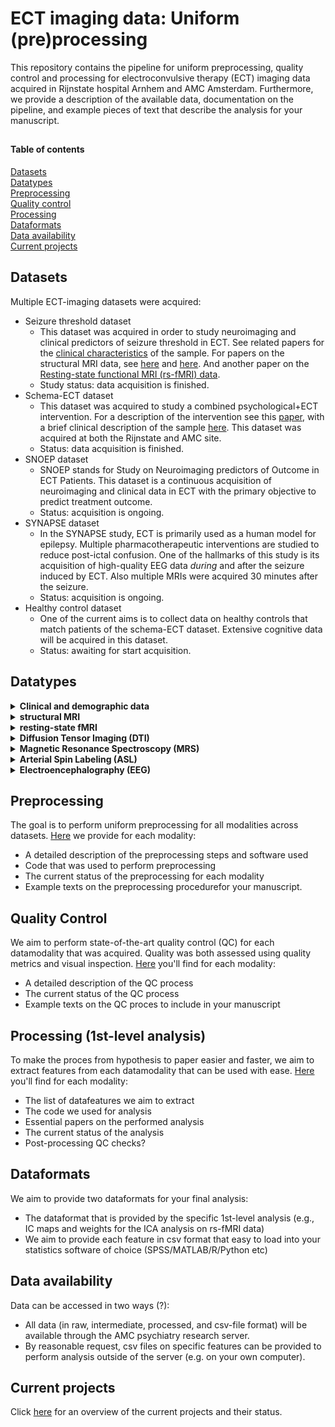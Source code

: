 
# ECT imaging data: Uniform (pre)processing 
This repository contains the pipeline for uniform preprocessing, quality control and processing for electroconvulsive therapy (ECT) imaging data acquired in Rijnstate hospital Arnhem and AMC Amsterdam. Furthermore, we provide a description of the available data, documentation on the pipeline, and example pieces of text that describe the analysis for your manuscript. 

##

#### Table of contents
[Datasets](#Datasets)  
[Datatypes](#Datatypes)  
[Preprocessing](#Preprocessing)  
[Quality control](#Quality-control)  
[Processing](#Processing)  
[Dataformats](#Dataformats)  
[Data availability](#Data-availability)  
[Current projects](#Current-projects)

##

## Datasets
Multiple ECT-imaging datasets were acquired:

*   Seizure threshold dataset</b> </summary>
    *  This dataset was acquired in order to study neuroimaging and clinical predictors of seizure threshold in ECT. See related papers for the [clinical characteristics](https://link.springer.com/article/10.1007/s00406-012-0342-7/tables/1) of the sample. For papers on the structural MRI data, see [here](https://www.sciencedirect.com/science/article/pii/S1935861X12002094?casa_token=cAC-WLm3LVcAAAAA:gm4tDvav6UkNTPFnTLWB_7c2fY4bnB_o-BNe3HnInR2mOL0qw0iFPD7MNEdiymz7QwEy4v7DvGk) and [here](https://www.frontiersin.org/articles/10.3389/fpsyt.2014.00169/full). And another paper on the [Resting-state functional MRI (rs-fMRI) data](https://www.nature.com/articles/mp201478). 
    *  Study status: data acquisition is finished. 
* Schema-ECT dataset
     * This dataset was acquired to study a combined psychological+ECT intervention. For a description of the intervention see this [paper](https://jamanetwork.com/journals/jamanetworkopen/fullarticle/2768949), with a brief clinical description of the sample [here](https://cdn.jamanetwork.com/ama/content_public/journal/jamanetworkopen/938527/zoi200468t1.png?Expires=1636631862&Signature=nWlCfYCET7ojxyvCuaFI5kitSWKRMCwvL~d5EF3blsRjbXMKw4zxSAsV6nRbeaOsUY6fYXKS9atC6FiCngE4EOIoVbNJuW4EsXfnjvY0SKLxkvh~GM3Ij9vdUhWI1YI4pGXww~h8amcKYizUJRt3ehFKxWZoASeQI9OoxXyw4orAge8AGmlhgv~bDyjb5KWUnoqiWtQUacBcz3nAdRAjh5El03wRKsSjvJZ7kybzNnv~LVRLQIYlcwAlxvK2KRshAtN-Vn2w3ULVxyriDm08ZGejQn0A4g3vfTO9VqTXvVlFqmFm3haArQakZGYBf3bRQG2Vo~2dL~-t09Khtn2qNA__&Key-Pair-Id=APKAIE5G5CRDK6RD3PGA). This dataset was acquired at both the Rijnstate and AMC site.
     * Status: data acquisition is finished.
* SNOEP dataset
     * SNOEP stands for Study on Neuroimaging predictors of Outcome in ECT Patients. This dataset is a continuous acquisition of neuroimaging and clinical data in ECT with the primary objective to predict treatment outcome.
     * Status: acquisition is ongoing. 
* SYNAPSE dataset
     * In the SYNAPSE study, ECT is primarily used as a human model for epilepsy. Multiple pharmacotherapeutic interventions are studied to reduce post-ictal confusion. One of the hallmarks of this study is its acquisition of high-quality EEG data _during_ and after the seizure induced by ECT. Also multiple MRIs were acquired 30 minutes after the seizure.
     * Status: acquisition is ongoing.
* Healthy control dataset
     * One of the current aims is to collect data on healthy controls that match patients of the schema-ECT dataset. Extensive cognitive data will be acquired in this dataset. 
     * Status: awaiting for start acquisition. 


## Datatypes

<details>
<summary> <b>Clinical and demographic data</b> </summary>
    
|      Datasets     | pre-ECT 	| during-ECT 	| post-ECT 	| follow-up 	|
|:-----------------:|:-------:	|:----------:	|:--------:	|:---------:	|
| Seizure threshold |    X    	|            	|          	|           	|
|        Schema-ECT |    X    	|            	|     X    	|     X     	|
|            SNOEP 	|    X    	|            	|     X    	|     X     	|
|          SYNAPSE 	|    X    	|           	|     X    	|     X     	|

</details>


<details>
<summary> <b>structural MRI</b> </summary>

|      Datasets     	| pre-ECT 	| during-ECT 	| post-ECT 	| follow-up 	|
|:-----------------:	|:-------:	|:----------:	|:--------:	|:---------:	|
| Seizure threshold 	|    X    	|            	|          	|           	|
|        Schema-ECT 	|    X    	|            	|     X    	|     X     	|
|             SNOEP 	|    X    	|            	|     X    	|     X     	|
|           SYNAPSE 	|    X    	|      X     	|     X    	|     X     	|
  
</details>    
    

<details>
<summary> <b>resting-state fMRI</b> </summary>

|      Datasets     	| pre-ECT 	| during-ECT 	| post-ECT 	| follow-up 	|
|:-----------------:	|:-------:	|:----------:	|:--------:	|:---------:	|
| Seizure threshold 	|    X    	|            	|          	|           	|
|        Schema-ECT 	|    X    	|            	|     X    	|     X     	|
|             SNOEP 	|    X    	|            	|     X    	|     X     	|
|           SYNAPSE 	|    X    	|      X     	|     X    	|     X     	|

</details>   
 
 
<details>
<summary> <b>Diffusion Tensor Imaging (DTI)</b> </summary>

|      Datasets     	| pre-ECT 	| during-ECT 	| post-ECT 	| follow-up 	|
|:-----------------:	|:-------:	|:----------:	|:--------:	|:---------:	|
| Seizure threshold 	|    X    	|            	|          	|           	|
|        Schema-ECT 	|    X    	|            	|     X    	|     X     	|
|             SNOEP 	|    X    	|            	|     X    	|     X     	|
|           SYNAPSE 	|    X    	|      X     	|     X    	|     X     	|
 
</details>      
    

<details>
<summary> <b>Magnetic Resonance Spectroscopy (MRS)</b> </summary>

|      Datasets     	| pre-ECT 	| during-ECT 	| post-ECT 	| follow-up 	|
|:-----------------:	|:-------:	|:----------:	|:--------:	|:---------:	|
| Seizure threshold 	|       	|            	|          	|           	|
|        Schema-ECT 	|    X    	|            	|     X    	|     X     	|
|             SNOEP 	|    X    	|            	|     X    	|     X     	|
|           SYNAPSE 	|    X    	|      X     	|     X    	|     X     	|

</details>     

<details>
<summary> <b>Arterial Spin Labeling (ASL)</b> </summary>

|      Datasets     	| pre-ECT 	| during-ECT 	| post-ECT 	| follow-up 	|
|:-----------------:	|:-------:	|:----------:	|:--------:	|:---------:	|
| Seizure threshold 	|       	|            	|          	|           	|
|        Schema-ECT 	|       	|            	|         	|           	|
|             SNOEP 	|    X    	|            	|     X    	|     X     	|
|           SYNAPSE 	|    X    	|      X     	|     X    	|     X     	|

</details>     


<details>
<summary> <b>Electroencephalography (EEG)</b> </summary>

|      Datasets     	| pre-ECT 	| during-ECT 	| post-ECT 	| follow-up 	|
|:-----------------:	|:-------:	|:----------:	|:--------:	|:---------:	|
| Seizure threshold 	|       	|            	|          	|           	|
|        Schema-ECT 	|       	|            	|         	|           	|
|             SNOEP 	|    X    	|            	|     X    	|     X     	|
|           SYNAPSE 	|    X    	|      X     	|     X    	|     X     	|

</details>   


## Preprocessing

The goal is to perform uniform preprocessing for all modalities across datasets. 
[Here](UP-preprocessing) we provide for each modality:
* A detailed description of the preprocessing steps and software used
* Code that was used to perform preprocessing
* The current status of the preprocessing for each modality
* Example texts on the preprocessing procedurefor your manuscript.


## Quality Control

We aim to perform state-of-the-art quality control (QC) for each datamodality that was acquired. Quality was both assessed using quality metrics and visual inspection. [Here](UP-QC) you'll find for each modality: 
* A detailed description of the QC process
* The current status of the QC process 
* Example texts on the QC proces to include in your manuscript

## Processing (1st-level analysis)

To make the proces from hypothesis to paper easier and faster, we aim to extract features from each datamodality that can be used with ease. [Here](UP-processing) you'll find for each modality:
* The list of datafeatures we aim to extract
* The code we used for analysis
* Essential papers on the performed analysis
* The current status of the analysis
* Post-processing QC checks? 

## Dataformats

We aim to provide two dataformats for your final analysis:
* The dataformat that is provided by the specific 1st-level analysis (e.g., IC maps and weights for the ICA analysis on rs-fMRI data)
* We aim to provide each feature in csv format that easy to load into your statistics software of choice (SPSS/MATLAB/R/Python etc)


## Data availability
Data can be accessed in two ways (?):
* All data (in raw, intermediate, processed, and csv-file format) will be available through the AMC psychiatry research server. 
* By reasonable request, csv files on specific features can be provided to perform analysis outside of the server (e.g. on your own computer).

## Current projects
Click [here](UP-projects) for an overview of the current projects and their status. 
